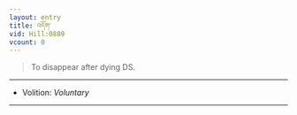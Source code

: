 ```yaml
---
layout: entry
title: འདོག་
vid: Hill:0889
vcount: 0
---
```

> To disappear after dying DS\.

---
* Volition: _Voluntary_

---


